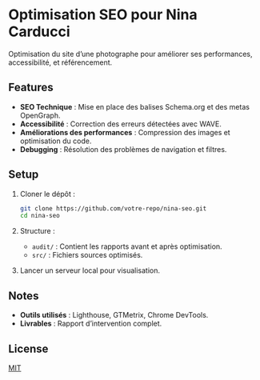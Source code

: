 # Optimisation SEO pour Nina Carducci

Optimisation du site d’une photographe pour améliorer ses performances, accessibilité, et référencement.

## Features

- **SEO Technique** : Mise en place des balises Schema.org et des metas OpenGraph.
- **Accessibilité** : Correction des erreurs détectées avec WAVE.
- **Améliorations des performances** : Compression des images et optimisation du code.
- **Debugging** : Résolution des problèmes de navigation et filtres.

## Setup

1. Cloner le dépôt :

   ```bash
   git clone https://github.com/votre-repo/nina-seo.git
   cd nina-seo
   ```

2. Structure :

   - `audit/` : Contient les rapports avant et après optimisation.
   - `src/` : Fichiers sources optimisés.

3. Lancer un serveur local pour visualisation.

## Notes

- **Outils utilisés** : Lighthouse, GTMetrix, Chrome DevTools.
- **Livrables** : Rapport d’intervention complet.

## License

[MIT](https://opensource.org/licenses/MIT)
